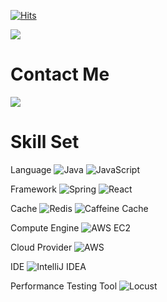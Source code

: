 [![Hits](https://hits.seeyoufarm.com/api/count/incr/badge.svg?url=https%3A%2F%2Fgithub.com%2Fantmrhdqn&count_bg=%2379C83D&title_bg=%23555555&icon=&icon_color=%23E7E7E7&title=hits&edge_flat=false)](https://hits.seeyoufarm.com) 
  
<img src="https://capsule-render.vercel.app/api?type=Waving&color=auto&height=200&section=header&text=Kim%20Donghwan&animation=blink&fontSize=90" />

# Contact Me  
<div style="display:flex; flex-direction:row;">  
    <a href="mailto:antmrhdqn@gmail.com"> 
        <img src="https://img.shields.io/badge/Gmail-EA4335?style=for-the-badge&logo=Gmail&logoColor=white"> 
    </a>
</div>  

# Skill Set
Language
![Java](https://img.shields.io/badge/Java-007396?style=flat&logo=java&logoColor=white)
![JavaScript](https://img.shields.io/badge/JavaScript-F7DF1E?style=flat&logo=javascript&logoColor=black)

Framework
![Spring](https://img.shields.io/badge/Spring-6DB33F?style=flat&logo=spring&logoColor=white)
![React](https://img.shields.io/badge/React-61DAFB?style=flat&logo=react&logoColor=black)

Cache
![Redis](https://img.shields.io/badge/Redis-DC382D?style=flat&logo=redis&logoColor=white)
![Caffeine Cache](https://img.shields.io/badge/Caffeine-006272?style=flat&logo=caffeine&logoColor=white)

Compute Engine
![AWS EC2](https://img.shields.io/badge/AWS%20EC2-FF9900?style=flat&logo=Amazon%20EC2&logoColor=white)

Cloud Provider
![AWS](https://img.shields.io/badge/AWS-232F3E?style=flat&logo=amazon-aws&logoColor=white)

IDE
![IntelliJ IDEA](https://img.shields.io/badge/IntelliJ%20IDEA-000000.svg?&style=flat&logo=IntelliJ%20IDEA&logoColor=white)

Performance Testing Tool
![Locust](https://img.shields.io/badge/Locust-519BBE?style=flat&logo=locust&logoColor=white)
